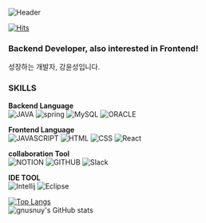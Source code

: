 <!--
**Gnusnuy/Gnusnuy** is a ✨ _special_ ✨ repository because its `README.md` (this file) appears on your GitHub profile.

Here are some ideas to get you started:

- 🔭 I’m currently working on ...
- 🌱 I’m currently learning ...
- 👯 I’m looking to collaborate on ...
- 🤔 I’m looking for help with ...
- 💬 Ask me about ...
- 📫 How to reach me: ...
- 😄 Pronouns: ...
- ⚡ Fun fact: ...
-->
![Header](https://capsule-render.vercel.app/api?type=soft&height=300&color=gradient&text=Hello,%20Yun%20Sung)

[![Hits](https://hits.seeyoufarm.com/api/count/incr/badge.svg?url=https%3A%2F%2Fgithub.com%2FGnusnuy&count_bg=%232059E1&title_bg=%234BC1F5&icon=github.svg&icon_color=%23E7E7E7&title=hits&edge_flat=false)](https://hits.seeyoufarm.com)

### Backend Developer, also interested in Frontend!
성장하는 개발자, 강윤성입니다.

### SKILLS
**Backend Language**  
![JAVA](https://img.shields.io/badge/java-000000?style=for-the-badge&logo=openjdk
) ![spring](https://img.shields.io/badge/SPRING-%236DB33F?style=for-the-badge&logo=spring&logoColor=%23FFFFFF
) ![MySQL](https://img.shields.io/badge/mysql-%234479A1?style=for-the-badge&logo=mysql&logoColor=%23FFFFFF
) ![ORACLE](https://img.shields.io/badge/oracle-%23F80000?style=for-the-badge&logo=oracle&logoColor=%23FFFFFF
)  

**Frontend Language**  
![JAVASCRIPT](https://img.shields.io/badge/javascript-%23F7DF1E?style=for-the-badge&logo=javascript&logoColor=%23FFFFFF
) ![HTML](https://img.shields.io/badge/html-%23E34F26?style=for-the-badge&logo=html5&logoColor=%23FFFFFF
) ![CSS](https://img.shields.io/badge/css-%231572B6?style=for-the-badge&logo=css3&logoColor=%23FFFFFF
) ![React](https://img.shields.io/badge/react-%2361DAFB?style=for-the-badge&logo=react&logoColor=%23FFFFFF
)  

**collaboration Tool**  
![NOTION](https://img.shields.io/badge/notion-%23000000?style=for-the-badge&logo=notion&logoColor=%23FFFFFF
) ![GITHUB](https://img.shields.io/badge/github-%23181717?style=for-the-badge&logo=github&logoColor=%23FFFFFF
) ![Slack](https://img.shields.io/badge/slack-4A154B?style=for-the-badge&logo=slack&logoColor=FFFFFF)
![]() ![]() ![]() ![]() ![]() ![]() ![]() ![]()

**IDE TOOL**  
![Intellij](https://img.shields.io/badge/intellijidea-0071C5?style=for-the-badge&logo=intellijidea&logoColor=FFFFFF
) ![Eclipse](https://img.shields.io/badge/eclipseide-2C2255?style=for-the-badge&logo=eclipseide&logoColor=FFFFFF
) 

[![Top Langs](https://github-readme-stats.vercel.app/api/top-langs/?username=gnusnuy&layout=pie)](https://github.com/anuraghazra/github-readme-stats)  
![gnusnuy's GitHub stats](https://github-readme-stats.vercel.app/api?username=gnusnuy&show_icons=true&theme=tokyonight)  

